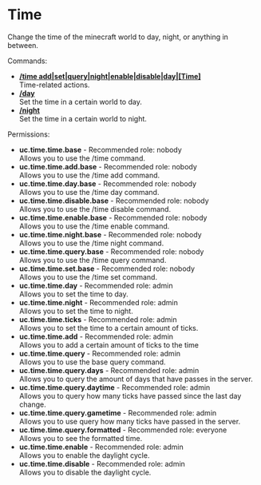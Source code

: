 Time
====
Change the time of the minecraft world to day, night, or anything in between.

Commands: <br>
* **[/time add|set|query|night|enable|disable|day|\[Time\]](../commands/time.md)**<br>Time-related actions.
* **[/day](../commands/day.md)**<br>Set the time in a certain world to day.
* **[/night](../commands/night.md)**<br>Set the time in a certain world to night.

Permissions: <br>
* **uc.time.time.base** - Recommended role: nobody<br>Allows you to use the /time command.
* **uc.time.time.add.base** - Recommended role: nobody<br>Allows you to use the /time add command.
* **uc.time.time.day.base** - Recommended role: nobody<br>Allows you to use the /time day command.
* **uc.time.time.disable.base** - Recommended role: nobody<br>Allows you to use the /time disable command.
* **uc.time.time.enable.base** - Recommended role: nobody<br>Allows you to use the /time enable command.
* **uc.time.time.night.base** - Recommended role: nobody<br>Allows you to use the /time night command.
* **uc.time.time.query.base** - Recommended role: nobody<br>Allows you to use the /time query command.
* **uc.time.time.set.base** - Recommended role: nobody<br>Allows you to use the /time set command.
* **uc.time.time.day** - Recommended role: admin<br>Allows you to set the time to day.
* **uc.time.time.night** - Recommended role: admin<br>Allows you to set the time to night.
* **uc.time.time.ticks** - Recommended role: admin<br>Allows you to set the time to a certain amount of ticks.
* **uc.time.time.add** - Recommended role: admin<br>Allows you to add a certain amount of ticks to the time
* **uc.time.time.query** - Recommended role: admin<br>Allows you to use the base query command.
* **uc.time.time.query.days** - Recommended role: admin<br>Allows you to query the amount of days that have passes in the server.
* **uc.time.time.query.daytime** - Recommended role: admin<br>Allows you to query how many ticks have passed since the last day change.
* **uc.time.time.query.gametime** - Recommended role: admin<br>Allows you to use query how many ticks have passed in the server.
* **uc.time.time.query.formatted** - Recommended role: everyone<br>Allows you to see the formatted time.
* **uc.time.time.enable** - Recommended role: admin<br>Allows you to enable the daylight cycle.
* **uc.time.time.disable** - Recommended role: admin<br>Allows you to disable the daylight cycle.
